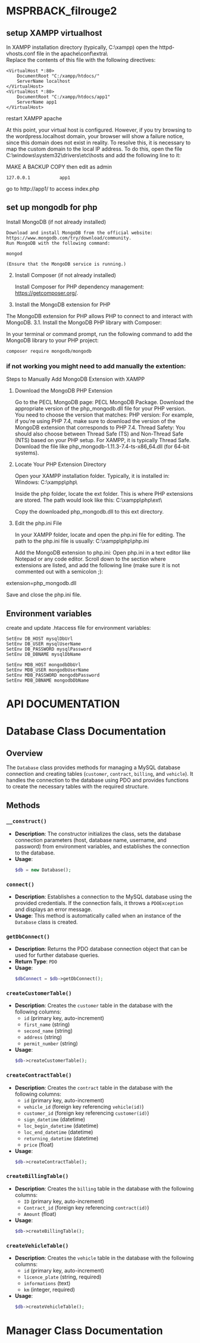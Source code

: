 # MSPRBACK_filrouge2

## setup XAMPP virtualhost

In XAMPP installation directory (typically, C:\xampp) open the httpd-vhosts.conf file in the apache\conf\extra\  
Replace the contents of this file with the following directives:

    <VirtualHost *:80>
        DocumentRoot "C:/xampp/htdocs/"
        ServerName localhost
    </VirtualHost>
    <VirtualHost *:80>
        DocumentRoot "C:/xampp/htdocs/app1"
        ServerName app1
    </VirtualHost>

restart XAMPP apache

At this point, your virtual host is configured. However, if you try browsing to the wordpress.localhost domain, your browser will show a failure notice, since this domain does not exist in reality. To resolve this, it is necessary to map the custom domain to the local IP address. To do this, open the file C:\windows\system32\drivers\etc\hosts and add the following line to it:

MAKE A BACKUP COPY then edit as admin  

    127.0.0.1           app1

go to http://app1/ to access index.php

## set up mongodb for php

 Install MongoDB (if not already installed)

    Download and install MongoDB from the official website: https://www.mongodb.com/try/download/community.
    Run MongoDB with the following command:

    mongod

    (Ensure that the MongoDB service is running.)

2. Install Composer (if not already installed)
    
    Install Composer for PHP dependency management: https://getcomposer.org/.

3. Install the MongoDB extension for PHP

The MongoDB extension for PHP allows PHP to connect to and interact with MongoDB.
3.1. Install the MongoDB PHP library with Composer:

In your terminal or command prompt, run the following command to add the MongoDB library to your PHP project:

    composer require mongodb/mongodb

### if not working you might need to add manually the extention:
Steps to Manually Add MongoDB Extension with XAMPP
1. Download the MongoDB PHP Extension

    Go to the PECL MongoDB page: PECL MongoDB Package.
    Download the appropriate version of the php_mongodb.dll file for your PHP version. You need to choose the version that matches:
        PHP version: For example, if you're using PHP 7.4, make sure to download the version of the MongoDB extension that corresponds to PHP 7.4.
        Thread Safety: You should also choose between Thread Safe (TS) and Non-Thread Safe (NTS) based on your PHP setup. For XAMPP, it is typically Thread Safe.
        Download the file like php_mongodb-1.11.3-7.4-ts-x86_64.dll (for 64-bit systems).

2. Locate Your PHP Extension Directory

    Open your XAMPP installation folder. Typically, it is installed in:
        Windows: C:\xampp\php\

    Inside the php folder, locate the ext folder. This is where PHP extensions are stored.
        The path would look like this: C:\xampp\php\ext\

    Copy the downloaded php_mongodb.dll to this ext directory.

3. Edit the php.ini File

    In your XAMPP folder, locate and open the php.ini file for editing.
        The path to the php.ini file is usually: C:\xampp\php\php.ini

    Add the MongoDB extension to php.ini:
        Open php.ini in a text editor like Notepad or any code editor.
        Scroll down to the section where extensions are listed, and add the following line (make sure it is not commented out with a semicolon ;):

extension=php_mongodb.dll

Save and close the php.ini file.


## Environment variables

create and update .htaccess file for environment variables:



    SetEnv DB_HOST mysqlDbUrl
    SetEnv DB_USER mysqlUserName
    SetEnv DB_PASSWORD mysqlPassword
    SetEnv DB_DBNAME mysqlDbName

    SetEnv MDB_HOST mongodbDbUrl
    SetEnv MDB_USER mongodbUserName
    SetEnv MDB_PASSWORD mongodbPassword
    SetEnv MDB_DBNAME mongodbDbName

# API DOCUMENTATION

# Database Class Documentation

## Overview
The `Database` class provides methods for managing a MySQL database connection and creating tables (`customer`, `contract`, `billing`, and `vehicle`). It handles the connection to the database using PDO and provides functions to create the necessary tables with the required structure.

## Methods

### `__construct()`
- **Description**: The constructor initializes the class, sets the database connection parameters (host, database name, username, and password) from environment variables, and establishes the connection to the database.
- **Usage**:
    ```php
    $db = new Database();
    ```

### `connect()`
- **Description**: Establishes a connection to the MySQL database using the provided credentials. If the connection fails, it throws a `PDOException` and displays an error message.
- **Usage**: This method is automatically called when an instance of the `Database` class is created.

### `getDbConnect()`
- **Description**: Returns the PDO database connection object that can be used for further database queries.
- **Return Type**: `PDO`
- **Usage**:
    ```php
    $dbConnect = $db->getDbConnect();
    ```

### `createCustomerTable()`
- **Description**: Creates the `customer` table in the database with the following columns:
  - `id` (primary key, auto-increment)
  - `first_name` (string)
  - `second_name` (string)
  - `address` (string)
  - `permit_number` (string)
- **Usage**:
    ```php
    $db->createCustomerTable();
    ```

### `createContractTable()`
- **Description**: Creates the `contract` table in the database with the following columns:
  - `id` (primary key, auto-increment)
  - `vehicle_id` (foreign key referencing `vehicle(id)`)
  - `customer_id` (foreign key referencing `customer(id)`)
  - `sign_datetime` (datetime)
  - `loc_begin_datetime` (datetime)
  - `loc_end_datetime` (datetime)
  - `returning_datetime` (datetime)
  - `price` (float)
- **Usage**:
    ```php
    $db->createContractTable();
    ```

### `createBillingTable()`
- **Description**: Creates the `billing` table in the database with the following columns:
  - `ID` (primary key, auto-increment)
  - `Contract_id` (foreign key referencing `contract(id)`)
  - `Amount` (float)
- **Usage**:
    ```php
    $db->createBillingTable();
    ```

### `createVehicleTable()`
- **Description**: Creates the `vehicle` table in the database with the following columns:
  - `id` (primary key, auto-increment)
  - `licence_plate` (string, required)
  - `informations` (text)
  - `km` (integer, required)
- **Usage**:
    ```php
    $db->createVehicleTable();
    ```
# Manager Class Documentation






